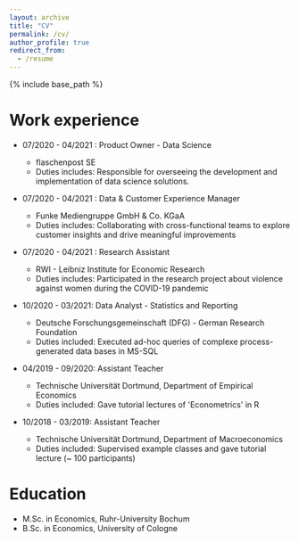 ```yaml
---
layout: archive
title: "CV"
permalink: /cv/
author_profile: true
redirect_from:
  - /resume
---
```


{% include base_path %}


Work experience
======
* 07/2020 - 04/2021 : Product Owner - Data Science
  * flaschenpost SE
  * Duties includes: Responsible for overseeing the development and implementation of data science solutions. 

* 07/2020 - 04/2021 : Data & Customer Experience Manager
  * Funke Mediengruppe GmbH & Co. KGaA
  * Duties includes: Collaborating with cross-functional teams to explore customer insights and drive meaningful improvements

* 07/2020 - 04/2021 : Research Assistant
  * RWI - Leibniz Institute for Economic Research
  * Duties includes: Participated in the research project about violence against women during the COVID-19 pandemic

* 10/2020 - 03/2021: Data Analyst - Statistics and Reporting
  * Deutsche Forschungsgemeinschaft (DFG) - German Research Foundation
  * Duties included: Executed ad-hoc queries of complexe process-generated data bases in MS-SQL

* 04/2019 - 09/2020: Assistant Teacher
  * Technische Universität Dortmund, Department of Empirical Economics
  * Duties included: Gave tutorial lectures of 'Econometrics' in R

* 10/2018 - 03/2019: Assistant Teacher
  * Technische Universität Dortmund, Department of Macroeconomics
  * Duties included: Supervised example classes and gave tutorial lecture (~ 100 participants)
  
<!--
Skills
======
* Soft Skills:
  * Eigeninitiative
  * Kreativität
  * Kommunikation
* Hard Skills: 
  * SQL
  * python
  * R
  * Dashboard-Tools (looker, tableau)
-->


Education
======
* M.Sc. in Economics, Ruhr-University Bochum
* B.Sc. in Economics, University of Cologne

